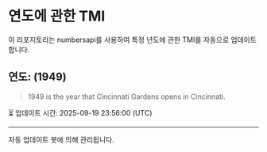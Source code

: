 
# 연도에 관한 TMI

이 리포지토리는 numbersapi를 사용하여 특정 년도에 관한 TMI를 자동으로 업데이트합니다.

## 연도: (1949)
> 1949 is the year that Cincinnati Gardens opens in Cincinnati.

⏳ 업데이트 시간: 2025-09-19 23:56:00 (UTC)

---
자동 업데이트 봇에 의해 관리됩니다.
